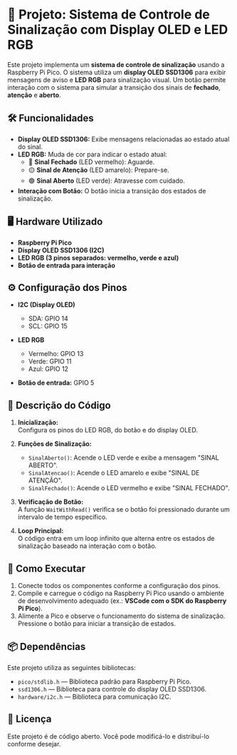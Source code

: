 # 🚦 Projeto: Sistema de Controle de Sinalização com Display OLED e LED RGB

Este projeto implementa um **sistema de controle de sinalização** usando a Raspberry Pi Pico. O sistema utiliza um **display OLED SSD1306** para exibir mensagens de aviso e **LED RGB** para sinalização visual. Um botão permite interação com o sistema para simular a transição dos sinais de **fechado**, **atenção** e **aberto**.

## 🛠️ Funcionalidades
- **Display OLED SSD1306:** Exibe mensagens relacionadas ao estado atual do sinal.  
- **LED RGB:** Muda de cor para indicar o estado atual:
  - 🔴 **Sinal Fechado** (LED vermelho): Aguarde.
  - 🟡 **Sinal de Atenção** (LED amarelo): Prepare-se.
  - 🟢 **Sinal Aberto** (LED verde): Atravesse com cuidado.
- **Interação com Botão:** O botão inicia a transição dos estados de sinalização.

## 🖥️ Hardware Utilizado
- **Raspberry Pi Pico**
- **Display OLED SSD1306 (I2C)**
- **LED RGB (3 pinos separados: vermelho, verde e azul)**
- **Botão de entrada para interação**

## ⚙️ Configuração dos Pinos
- **I2C (Display OLED)**  
  - SDA: GPIO 14  
  - SCL: GPIO 15  

- **LED RGB**  
  - Vermelho: GPIO 13  
  - Verde: GPIO 11  
  - Azul: GPIO 12  

- **Botão de entrada:** GPIO 5  

## 📜 Descrição do Código
1. **Inicialização:**  
   Configura os pinos do LED RGB, do botão e do display OLED.  

2. **Funções de Sinalização:**  
   - `SinalAberto()`: Acende o LED verde e exibe a mensagem "SINAL ABERTO".  
   - `SinalAtencao()`: Acende o LED amarelo e exibe "SINAL DE ATENÇÃO".  
   - `SinalFechado()`: Acende o LED vermelho e exibe "SINAL FECHADO".  

3. **Verificação de Botão:**  
   A função `WaitWithRead()` verifica se o botão foi pressionado durante um intervalo de tempo específico.  

4. **Loop Principal:**  
   O código entra em um loop infinito que alterna entre os estados de sinalização baseado na interação com o botão.

## 🚀 Como Executar
1. Conecte todos os componentes conforme a configuração dos pinos.  
2. Compile e carregue o código na Raspberry Pi Pico usando o ambiente de desenvolvimento adequado (ex.: **VSCode com o SDK do Raspberry Pi Pico**).  
3. Alimente a Pico e observe o funcionamento do sistema de sinalização. Pressione o botão para iniciar a transição de estados.

## 📦 Dependências
Este projeto utiliza as seguintes bibliotecas:  
- `pico/stdlib.h` — Biblioteca padrão para Raspberry Pi Pico.  
- `ssd1306.h` — Biblioteca para controle do display OLED SSD1306.  
- `hardware/i2c.h` — Biblioteca para comunicação I2C.  

## 📝 Licença
Este projeto é de código aberto. Você pode modificá-lo e distribuí-lo conforme desejar.
